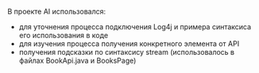 В проекте AI использовался:
- для уточнения процесса подключения Log4j и примера синтаксиса его использования в коде
- для изучения процесса получения конкретного элемента от API
- получения подсказки по синтаксису stream (использовалось в файлах BookApi.java и BooksPage)